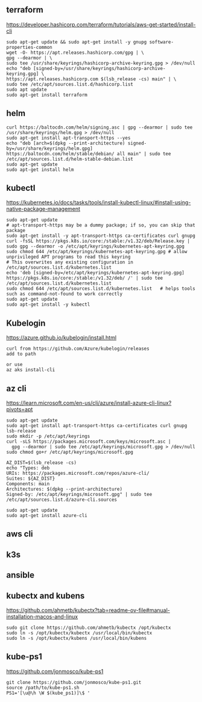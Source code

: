 ## terraform
https://developer.hashicorp.com/terraform/tutorials/aws-get-started/install-cli
```
sudo apt-get update && sudo apt-get install -y gnupg software-properties-common
wget -O- https://apt.releases.hashicorp.com/gpg | \
gpg --dearmor | \
sudo tee /usr/share/keyrings/hashicorp-archive-keyring.gpg > /dev/null
echo "deb [signed-by=/usr/share/keyrings/hashicorp-archive-keyring.gpg] \
https://apt.releases.hashicorp.com $(lsb_release -cs) main" | \
sudo tee /etc/apt/sources.list.d/hashicorp.list
sudo apt update
sudo apt-get install terraform

```
## helm
```
curl https://baltocdn.com/helm/signing.asc | gpg --dearmor | sudo tee /usr/share/keyrings/helm.gpg > /dev/null
sudo apt-get install apt-transport-https --yes
echo "deb [arch=$(dpkg --print-architecture) signed-by=/usr/share/keyrings/helm.gpg] https://baltocdn.com/helm/stable/debian/ all main" | sudo tee /etc/apt/sources.list.d/helm-stable-debian.list
sudo apt-get update
sudo apt-get install helm
```
## kubectl
https://kubernetes.io/docs/tasks/tools/install-kubectl-linux/#install-using-native-package-management
```
sudo apt-get update
# apt-transport-https may be a dummy package; if so, you can skip that package
sudo apt-get install -y apt-transport-https ca-certificates curl gnupg
curl -fsSL https://pkgs.k8s.io/core:/stable:/v1.32/deb/Release.key | sudo gpg --dearmor -o /etc/apt/keyrings/kubernetes-apt-keyring.gpg
sudo chmod 644 /etc/apt/keyrings/kubernetes-apt-keyring.gpg # allow unprivileged APT programs to read this keyring
# This overwrites any existing configuration in /etc/apt/sources.list.d/kubernetes.list
echo 'deb [signed-by=/etc/apt/keyrings/kubernetes-apt-keyring.gpg] https://pkgs.k8s.io/core:/stable:/v1.32/deb/ /' | sudo tee /etc/apt/sources.list.d/kubernetes.list
sudo chmod 644 /etc/apt/sources.list.d/kubernetes.list   # helps tools such as command-not-found to work correctly
sudo apt-get update
sudo apt-get install -y kubectl

```
## Kubelogin
https://azure.github.io/kubelogin/install.html
```
curl from https://github.com/Azure/kubelogin/releases
add to path

or use
az aks install-cli
```

## az cli
https://learn.microsoft.com/en-us/cli/azure/install-azure-cli-linux?pivots=apt
```
sudo apt-get update
sudo apt-get install apt-transport-https ca-certificates curl gnupg lsb-release
sudo mkdir -p /etc/apt/keyrings
curl -sLS https://packages.microsoft.com/keys/microsoft.asc |
  gpg --dearmor | sudo tee /etc/apt/keyrings/microsoft.gpg > /dev/null
sudo chmod go+r /etc/apt/keyrings/microsoft.gpg

AZ_DIST=$(lsb_release -cs)
echo "Types: deb
URIs: https://packages.microsoft.com/repos/azure-cli/
Suites: ${AZ_DIST}
Components: main
Architectures: $(dpkg --print-architecture)
Signed-by: /etc/apt/keyrings/microsoft.gpg" | sudo tee /etc/apt/sources.list.d/azure-cli.sources

sudo apt-get update
sudo apt-get install azure-cli
```
## aws cli
## k3s
## ansible
## kubectx and kubens
https://github.com/ahmetb/kubectx?tab=readme-ov-file#manual-installation-macos-and-linux
```
sudo git clone https://github.com/ahmetb/kubectx /opt/kubectx
sudo ln -s /opt/kubectx/kubectx /usr/local/bin/kubectx
sudo ln -s /opt/kubectx/kubens /usr/local/bin/kubens
```
## kube-ps1
https://github.com/jonmosco/kube-ps1

```
git clone https://github.com/jonmosco/kube-ps1.git
source /path/to/kube-ps1.sh
PS1='[\u@\h \W $(kube_ps1)]\$ '
```
